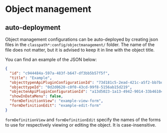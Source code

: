 # Object management

## auto-deployment

Object management configurations can be auto-deployed by creating json files in the `classpath*:config/objectmanagement/` folder. The name of the file does not matter, but it is advised to keep it in line with the object title.

You can find an example of the JSON below:

```json
{
  "id": "c944484a-597a-483f-b647-df3bb5b57f5f",
  "title": "Example",
  "objecttypenApiPluginConfigurationId": "73d181c5-2ead-421c-a5f2-bb7bd455e922",
  "objecttypeId": "0d2d0620-c0f0-43cd-99f8-5156ab15d219",
  "objectenApiPluginConfigurationId": "a13d5023-1a13-4942-9014-33b46104fb5e",
  "showInDataMenu": false,
  "formDefinitionView": "example-view-form",
  "formDefinitionEdit": "example-edit-form"
}
```

`formDefinitionView` and `formDefinitionEdit` specify the names of the forms to use for respectively viewing or editing the object. It is case-insensitive.

